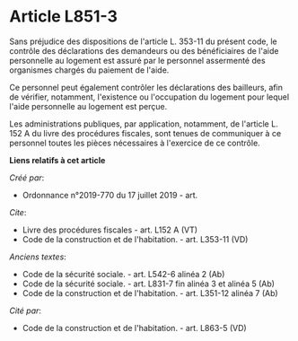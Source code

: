 # Article L851-3

Sans préjudice des dispositions de l'article L. 353-11 du présent code, le contrôle des déclarations des demandeurs ou des
bénéficiaires de l'aide personnelle au logement est assuré par le personnel assermenté des organismes chargés du paiement de
l'aide. 

Ce personnel peut également contrôler les déclarations des bailleurs, afin de vérifier, notamment, l'existence ou
l'occupation du logement pour lequel l'aide personnelle au logement est perçue. 

Les administrations publiques, par application, notamment, de l'article L. 152 A du livre des procédures fiscales, sont
tenues de communiquer à ce personnel toutes les pièces nécessaires à l'exercice de ce contrôle.

**Liens relatifs à cet article**

_Créé par_:

  - Ordonnance n°2019-770 du 17 juillet 2019 - art.

_Cite_:

  - Livre des procédures fiscales - art. L152 A (VT)
  - Code de la construction et de l'habitation. - art. L353-11 (VD)

_Anciens textes_:

  - Code de la sécurité sociale. - art. L542-6 alinéa 2 (Ab)
  - Code de la sécurité sociale. - art. L831-7 fin alinéa 3 et alinéa 5 (Ab)
  - Code de la construction et de l'habitation. - art. L351-12 alinéa 7 (Ab)

_Cité par_:

  - Code de la construction et de l'habitation. - art. L863-5 (VD)
